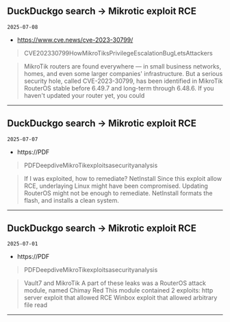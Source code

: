 ## DuckDuckgo search -> Mikrotic exploit RCE
`2025-07-08`

* https://www.cve.news/cve-2023-30799/

<blockquote>
 CVE202330799HowMikroTiksPrivilegeEscalationBugLetsAttackers
</blockquote>
<blockquote>
MikroTik routers are found everywhere — in small business networks, homes, and even some larger companies' infrastructure. But a serious security hole, called CVE-2023-30799, has been identified in MikroTik RouterOS stable before 6.49.7 and long-term through 6.48.6. If you haven't updated your router yet, you could
</blockquote>

---

## DuckDuckgo search -> Mikrotic exploit RCE
`2025-07-07`

* https://PDF

<blockquote>
 PDFDeepdiveMikroTikexploitsasecurityanalysis
</blockquote>
<blockquote>
If I was exploited, how to remediate? NetInstall Since this exploit allow RCE, underlaying Linux might have been compromised. Updating RouterOS might not be enough to remediate. NetInstall formats the flash, and installs a clean system.
</blockquote>

---

## DuckDuckgo search -> Mikrotic exploit RCE
`2025-07-01`

* https://PDF

<blockquote>
 PDFDeepdiveMikroTikexploitsasecurityanalysis
</blockquote>
<blockquote>
Vault7 and MikroTik A part of these leaks was a RouterOS attack module, named Chimay Red This module contained 2 exploits: http server exploit that allowed RCE Winbox exploit that allowed arbitrary file read
</blockquote>

---

